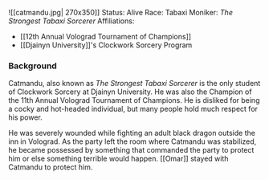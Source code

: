 ![[catmandu.jpg| 270x350]]
Status: Alive
Race: Tabaxi
Moniker: _The Strongest Tabaxi Sorcerer_
Affiliations:
* [[12th Annual Volograd Tournament of Champions]]
* [[Djainyn University]]'s Clockwork Sorcery Program

### Background
Catmandu, also known as _The Strongest Tabaxi Sorcerer_ is the only student of Clockwork Sorcery at Djainyn University. He was also the Champion of the 11th Annual Volograd Tournament of Champions. He is disliked for being a cocky and hot-headed individual, but many people hold much respect for his power.

He was severely wounded while fighting an adult black dragon outside the inn in Volograd. As the party left the room where Catmandu was stabilized, he became possessed by something that commanded the party to protect him or else something terrible would happen. [[Omar]] stayed with Catmandu to protect him.